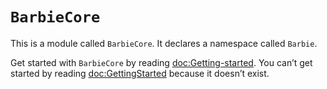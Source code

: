 # ``BarbieCore``

This is a module called `BarbieCore`. It declares a namespace called ``Barbie``.

Get started with `BarbieCore` by reading <doc:Getting-started>. You can’t
get started by reading <doc:GettingStarted> because it doesn’t exist.
